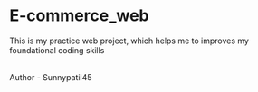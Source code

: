 # E-commerce_web
<p>This is my practice web project, which helps me to improves my foundational coding skills </p>
<br>
Author - Sunnypatil45
